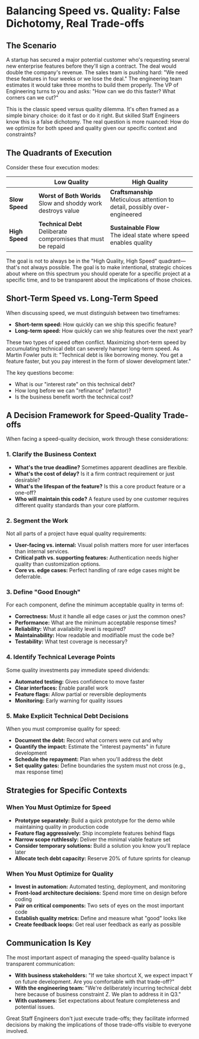 # Balancing Speed vs. Quality: False Dichotomy, Real Trade-offs

## The Scenario

A startup has secured a major potential customer who's requesting several new enterprise features before they'll sign a contract. The deal would double the company's revenue. The sales team is pushing hard: "We need these features in four weeks or we lose the deal." The engineering team estimates it would take three months to build them properly. The VP of Engineering turns to you and asks: "How can we do this faster? What corners can we cut?"

This is the classic speed versus quality dilemma. It's often framed as a simple binary choice: do it fast or do it right. But skilled Staff Engineers know this is a false dichotomy. The real question is more nuanced: How do we optimize for both speed and quality given our specific context and constraints?

## The Quadrants of Execution

Consider these four execution modes:

| | Low Quality | High Quality |
|---|---|---|
| **Slow Speed** | **Worst of Both Worlds** <br> Slow and shoddy work destroys value | **Craftsmanship** <br> Meticulous attention to detail, possibly over-engineered |
| **High Speed** | **Technical Debt** <br> Deliberate compromises that must be repaid | **Sustainable Flow** <br> The ideal state where speed enables quality |

The goal is not to always be in the "High Quality, High Speed" quadrant—that's not always possible. The goal is to make intentional, strategic choices about where on this spectrum you should operate for a specific project at a specific time, and to be transparent about the implications of those choices.

## Short-Term Speed vs. Long-Term Speed

When discussing speed, we must distinguish between two timeframes:

* **Short-term speed:** How quickly can we ship this specific feature?
* **Long-term speed:** How quickly can we ship features over the next year?

These two types of speed often conflict. Maximizing short-term speed by accumulating technical debt can severely hamper long-term speed. As Martin Fowler puts it: "Technical debt is like borrowing money. You get a feature faster, but you pay interest in the form of slower development later."

The key questions become:
* What is our "interest rate" on this technical debt?
* How long before we can "refinance" (refactor)?
* Is the business benefit worth the technical cost?

## A Decision Framework for Speed-Quality Trade-offs

When facing a speed-quality decision, work through these considerations:

### 1. Clarify the Business Context

* **What's the true deadline?** Sometimes apparent deadlines are flexible.
* **What's the cost of delay?** Is it a firm contract requirement or just desirable?
* **What's the lifespan of the feature?** Is this a core product feature or a one-off?
* **Who will maintain this code?** A feature used by one customer requires different quality standards than your core platform.

### 2. Segment the Work

Not all parts of a project have equal quality requirements:

* **User-facing vs. internal:** Visual polish matters more for user interfaces than internal services.
* **Critical path vs. supporting features:** Authentication needs higher quality than customization options.
* **Core vs. edge cases:** Perfect handling of rare edge cases might be deferrable.

### 3. Define "Good Enough"

For each component, define the minimum acceptable quality in terms of:

* **Correctness:** Must it handle all edge cases or just the common ones?
* **Performance:** What are the minimum acceptable response times?
* **Reliability:** What availability level is required?
* **Maintainability:** How readable and modifiable must the code be?
* **Testability:** What test coverage is necessary?

### 4. Identify Technical Leverage Points

Some quality investments pay immediate speed dividends:

* **Automated testing:** Gives confidence to move faster
* **Clear interfaces:** Enable parallel work
* **Feature flags:** Allow partial or reversible deployments
* **Monitoring:** Early warning for quality issues

### 5. Make Explicit Technical Debt Decisions

When you must compromise quality for speed:

* **Document the debt:** Record what corners were cut and why
* **Quantify the impact:** Estimate the "interest payments" in future development
* **Schedule the repayment:** Plan when you'll address the debt
* **Set quality gates:** Define boundaries the system must not cross (e.g., max response time)

## Strategies for Specific Contexts

### When You Must Optimize for Speed

* **Prototype separately:** Build a quick prototype for the demo while maintaining quality in production code
* **Feature flag aggressively:** Ship incomplete features behind flags
* **Narrow scope ruthlessly:** Deliver the minimal viable feature set
* **Consider temporary solutions:** Build a solution you know you'll replace later
* **Allocate tech debt capacity:** Reserve 20% of future sprints for cleanup

### When You Must Optimize for Quality

* **Invest in automation:** Automated testing, deployment, and monitoring
* **Front-load architecture decisions:** Spend more time on design before coding
* **Pair on critical components:** Two sets of eyes on the most important code
* **Establish quality metrics:** Define and measure what "good" looks like
* **Create feedback loops:** Get real user feedback as early as possible

## Communication Is Key

The most important aspect of managing the speed-quality balance is transparent communication:

* **With business stakeholders:** "If we take shortcut X, we expect impact Y on future development. Are you comfortable with that trade-off?"
* **With the engineering team:** "We're deliberately incurring technical debt here because of business constraint Z. We plan to address it in Q3."
* **With customers:** Set expectations about feature completeness and potential issues.

Great Staff Engineers don't just execute trade-offs; they facilitate informed decisions by making the implications of those trade-offs visible to everyone involved.

